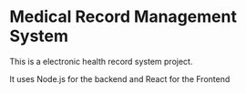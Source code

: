 # Medical Record Management System

This is a electronic health record system project. 

It uses Node.js for the backend and React for the Frontend
